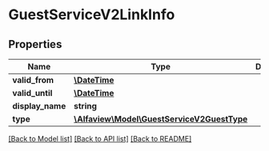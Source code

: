 # GuestServiceV2LinkInfo

## Properties
Name | Type | Description | Notes
------------ | ------------- | ------------- | -------------
**valid_from** | [**\DateTime**](\DateTime.md) |  | [optional] 
**valid_until** | [**\DateTime**](\DateTime.md) |  | [optional] 
**display_name** | **string** |  | [optional] 
**type** | [**\Alfaview\Model\GuestServiceV2GuestType**](GuestServiceV2GuestType.md) |  | [optional] 

[[Back to Model list]](../README.md#documentation-for-models) [[Back to API list]](../README.md#documentation-for-api-endpoints) [[Back to README]](../README.md)


